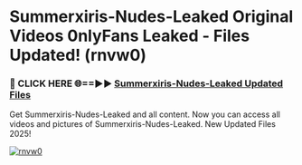 # Summerxiris-Nudes-Leaked Original Videos 0nlyFans Leaked - Files Updated! (rnvw0)

<h3>🔴 CLICK HERE 🌐==►► <a href="https://tinyurl.com/yc6ubb5a" rel="nofollow">Summerxiris-Nudes-Leaked Updated Files</a></h3>

Get Summerxiris-Nudes-Leaked and all content. Now you can access all videos and pictures of Summerxiris-Nudes-Leaked. New Updated Files 2025!

[![rnvw0](https://i.imgur.com/7eu0CRL.gif)](https://tinyurl.com/yc6ubb5a)
